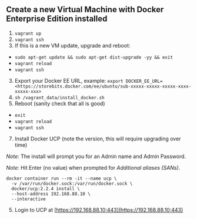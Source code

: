 ## Create a new Virtual Machine with Docker Enterprise Edition installed

1. `vagrant up`
2. `vagrant ssh`
3. If this is a new VM update, upgrade and reboot:
  - `sudo apt-get update && sudo apt-get dist-upgrade -yy && exit`
  - `vagrant reload`
  - `vagrant ssh`
3. Export your Docker EE URL, example: `export DOCKER_EE_URL=<https://storebits.docker.com/ee/ubuntu/sub-xxxxx-xxxxx-xxxxx-xxxx-xxxxx-xxx>`
4. `sh /vagrant_data/install_docker.sh`
5. Reboot (sanity check that all is good)
  - `exit`
  - `vagrant reload`
  - `vagrant ssh`
7. Install Docker UCP (note the version, this will require upgrading over time)

*Note*: The install will prompt you for an Admin name and Admin Password.

*Note*: Hit Enter (no value) when prompted for *Additional aliases (SANs)*.

```
docker container run --rm -it --name ucp \
  -v /var/run/docker.sock:/var/run/docker.sock \
  docker/ucp:2.2.4 install \
  --host-address 192.168.88.10 \
  --interactive
```

5. Login to UCP at [https://192.168.88.10:443](https://192.168.88.10:443)
